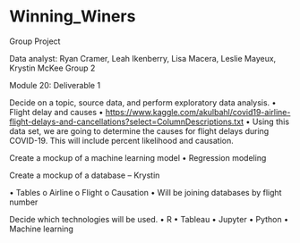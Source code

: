 # Winning_Winers
Group Project

Data analyst: Ryan Cramer, Leah Ikenberry, Lisa Macera, Leslie Mayeux, Krystin McKee
Group 2

Module 20: Deliverable 1
 
Decide on a topic, source data, and perform exploratory data analysis.
•	Flight delay and causes
•	https://www.kaggle.com/akulbahl/covid19-airline-flight-delays-and-cancellations?select=ColumnDescriptions.txt
•	Using this data set, we are going to determine the causes for flight delays during COVID-19. This will include percent likelihood and causation.

Create a mockup of a machine learning model
•	Regression modeling

Create a mockup of a database – Krystin

•	Tables
o	Airline
o	Flight
o	Causation
•	Will be joining databases by flight number

Decide which technologies will be used.
•	R
•	Tableau
•	Jupyter
•	Python
•	Machine learning
